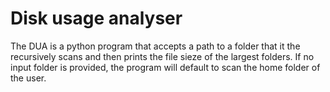 # Disk usage analyser
The DUA is a python program that accepts a path to a folder that it the
recursively scans and then prints the file sieze of the largest folders. If no
input folder is provided, the program will default to scan the home folder of
the user.

